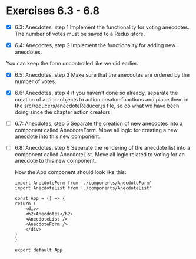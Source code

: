 # Exercises 6.3 - 6.8

- [x] 6.3: Anecdotes, step 1
Implement the functionality for voting anecdotes. The number of votes must be saved to a Redux store.

- [x] 6.4: Anecdotes, step 2
Implement the functionality for adding new anecdotes.

You can keep the form uncontrolled like we did earlier.

- [x] 6.5: Anecdotes, step 3
Make sure that the anecdotes are ordered by the number of votes.

- [x] 6.6: Anecdotes, step 4
If you haven't done so already, separate the creation of action-objects to action creator-functions and place them in the src/reducers/anecdoteReducer.js file, so do what we have been doing since the chapter action creators.

- [ ] 6.7: Anecdotes, step 5
Separate the creation of new anecdotes into a component called AnecdoteForm. Move all logic for creating a new anecdote into this new component.

- [ ] 6.8: Anecdotes, step 6
Separate the rendering of the anecdote list into a component called AnecdoteList. Move all logic related to voting for an anecdote to this new component.

    Now the App component should look like this:

    ```
    import AnecdoteForm from './components/AnecdoteForm'
    import AnecdoteList from './components/AnecdoteList'

    const App = () => {
    return (
        <div>
        <h2>Anecdotes</h2>
        <AnecdoteList />
        <AnecdoteForm />
        </div>
    )
    }

    export default App
    ```





